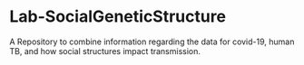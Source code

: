 # Lab-SocialGeneticStructure
A Repository to combine information regarding the data for covid-19, human TB, and how social structures impact transmission.
